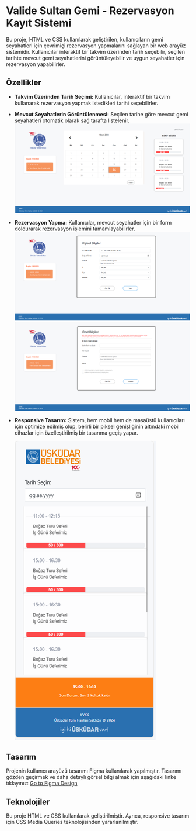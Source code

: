 # Valide Sultan Gemi - Rezervasyon Kayıt Sistemi

Bu proje, HTML ve CSS kullanılarak geliştirilen, kullanıcıların gemi seyahatleri için çevrimiçi rezervasyon yapmalarını sağlayan bir web arayüz sistemidir. Kullanıcılar interaktif bir takvim üzerinden tarih seçebilir, seçilen tarihte mevcut gemi seyahatlerini görüntüleyebilir ve uygun seyahatler için rezervasyon yapabilirler.

## Özellikler

- **Takvim Üzerinden Tarih Seçimi:** Kullanıcılar, interaktif bir takvim kullanarak rezervasyon yapmak istedikleri tarihi seçebilirler.
- **Mevcut Seyahatlerin Görüntülenmesi:** Seçilen tarihe göre mevcut gemi seyahatleri otomatik olarak sağ tarafta listelenir.
  ![Images](https://github.com/beyzaokutucu/Gemi_Rezervasyon/blob/main/rezerve.png)

- **Rezervasyon Yapma:** Kullanıcılar, mevcut seyahatler için bir form doldurarak rezervasyon işlemini tamamlayabilirler.
  ![Images](https://github.com/beyzaokutucu/Gemi_Rezervasyon/blob/main/rezerve2.png)
  ![Images](https://github.com/beyzaokutucu/Gemi_Rezervasyon/blob/main/rezerve3.png)

- **Responsive Tasarım:** Sistem, hem mobil hem de masaüstü kullanıcıları için optimize edilmiş olup, belirli bir piksel genişliğinin altındaki mobil cihazlar için özelleştirilmiş bir tasarıma geçiş yapar.

  ![Images](https://github.com/beyzaokutucu/Gemi_Rezervasyon/blob/main/rezervemobil.png)

## Tasarım

Projenin kullanıcı arayüzü tasarımı Figma kullanılarak yapılmıştır. Tasarımı gözden geçirmek ve daha detaylı görsel bilgi almak için aşağıdaki linke tıklayınız:
[Go to Figma Design](https://www.figma.com/file/YOURLINKHERE)

## Teknolojiler

Bu proje HTML ve CSS kullanılarak geliştirilmiştir. Ayrıca, responsive tasarım için CSS Media Queries teknolojisinden yararlanılmıştır.
